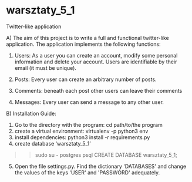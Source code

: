 # warsztaty_5_1
Twitter-like application

A) The aim of this project is to write a full and functional twitter-like application.
The application implements the following functions:

1) Users: As a user you can create an account, modify some personal information and delete your account.
Users are identifiable by their email (it must be unique).

2) Posts: Every user can create an arbitrary number of posts.

3) Comments: beneath each post other users can leave their comments

4) Messages: Every user can send a message to any other user. 

B) Installation Guide:

1. Go to the directory with the program:
cd path/to/the program
2. create a virtual environment:
virtualenv -p python3 env
3. install dependencies:
python3 install -r requirements.py
4. create database ‘warsztaty_5_1’
>> sudo su - postgres
>> psql
>> CREATE DATABASE warsztaty_5_1;
5. Open the file settings.py.
Find the dictionary 'DATABASES' and change the values of the keys 'USER' and 'PASSWORD' adequately.